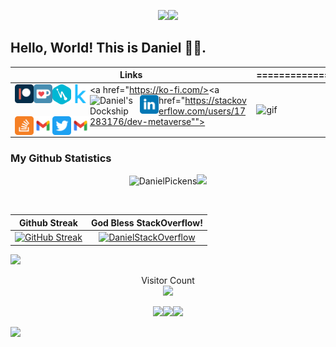 <p align="center">
<img align="" height='150px' src="https://github.com/DanielPickens/DanielPickens/blob/main/assets/Readme%20GIF.gif" /><img align="" height='150px' src="https://media.giphy.com/media/hvRJCLFzcasrR4ia7z/giphy.gif" />
</p>


## Hello, World! This is Daniel 🙋‍♂️.
|Links|==============|
|-----|--------------|
| <a href="https://www.patreon.com"><img align="left" alt="Daniel Pickens - Patreon" width="30px" src="https://github.com/edent/SuperTinyIcons/blob/master/images/svg/patreon.svg" /></a><a href="https://ko-fi.com/><img align="left" alt="Daniel - Ko-Fi" width="30px" src="https://github.com/edent/SuperTinyIcons/blob/master/images/svg/ko-fi.svg" /></a><a href="https://danielpickens.hashnode.dev"><img align="left" alt="Daniel's Hashnode Blog" width="30px" src="https://github.com/DanielPickens/DanielPickens/blob/main/assets/hashnode.svg" /></a><a href="https://www.kaggle.com/DanielPickens"><img align="left" alt="Daniel's Kaggle" width="30px" src="https://github.com/DanielPickens/DanielPickens/blob/main/assets/kaggle-icon.svg" /></a><a href="https://dockship.io/author/DanielPickens"><img align="left" alt="Daniel's Dockship" width="80px" src="https://github.com/DanielPickensDanielPickens/blob/main/assets/dockship-logo.png" /></a><a href="https://www.linkedin.com/in/DanielPickens/"><img align="left" alt="Daniel's LinkedIn" width="30px" src="https://github.com/edent/SuperTinyIcons/blob/master/images/svg/linkedin.svg" /></a><a href="https://stackoverflow.com/users/17283176/dev-metaverse""><img align="left" alt="Daniel's Stackoverlfow" width="30px" src="https://github.com/edent/SuperTinyIcons/blob/master/images/svg/stackoverflow.svg"/></a><a href="mailto:"><img align="left" alt="Daniel's Institute Email" width="30px" src="https://github.com/edent/SuperTinyIcons/blob/master/images/svg/gmail.svg" /></a><a href="https://twitter.com/"><img align="left" alt="Daniel Pickens - Twitter" width="30px" src="https://github.com/edent/SuperTinyIcons/blob/master/images/svg/twitter.svg" /></a><a href="mailto:email@gmail.com"><img align="left" alt="Daniel's Personal Email" width="30px" src="https://github.com/edent/SuperTinyIcons/blob/master/images/svg/gmail.svg" /></a>   |<img align="" src="https://github.com/DanielPickens/DanielPickens/blob/main/assets/Geometric.gif" alt="gif">|


### My Github Statistics

<p align="center">
<img align="" height='150px' src="https://github-readme-stats-DanielPickens.vercel.app/api?username=DanielPickens&hide_title=true&show_icons=true&theme=gotham&include_all_commits=true" alt="DanielPickens" /><img align="" height='150px' src="https://github-readme-stats.vercel.app/api/top-langs/?username=DanielPickens&hide_title=false&layout=compact&theme=gotham&count_private=true" />
</p>
<br>
<!--[![GitHub Streak](http://github-readme-streak-stats.herokuapp.com?user=DanielPickens&theme=gotham)](https://git.io/streak-stats)-->


|Github Streak|God Bless StackOverflow!|
|:-----------:|:-----:|
|[![GitHub Streak](http://github-readme-streak-stats.herokuapp.com?user=DanielPickens&theme=gotham)](https://git.io/streak-stats)|[![DanielStackOverflow](https://github-readme-stackoverflow.vercel.app/?userID=17283176&theme=dark)](https://stackoverflow.com/users/17283176/dev-metaverse)|



<img src="https://github-profile-trophy.vercel.app/?username=DanielPickens&theme=onedark&column=7&margin-w=15&margin-h=15 (https://github.com/ryo-ma/github-profile-trophy)">



<p align="center"> 
  Visitor Count<br>
<img src="https://profile-counter.glitch.me/DanielPickens/count.svg" />
</p>

<p align="center">
<img align="" height='120px' src="https://github.com/DanielPickens/DanielPickens/blob/main/assets/Geometric%20White.gif" /><img align="" height='120px' src="https://raw.githubusercontent.com/rodrigograca31/rodrigograca31/master/matrix.svg" /><img align="" height='120px' src="https://github.com/DanielPickens/DanielPickens/blob/main/assets/Geometric%20White.gif" />
</p>

![](https://activity-graph.herokuapp.com/graph?username=DanielPickens&theme=react-dark&area=true)

